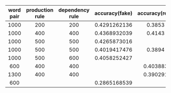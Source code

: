 |word pair|production rule|dependency rule|accuracy(fake)|accuracy(real)|
|:---:|:---:|:---:|:----:|:----:|
|1000|200|200|0.4291262136|0.3853|
|1000|400|400|0.4368932039|0.4143|
|1000|500|500|0.4265873016||
|1000|500|500|0.4019417476|0.3894|
|1000|500|600| 0.4058252427||
|600|400|400||0.403883|
|1300|400|400||0.390291|
|600||| 0.2865168539||
